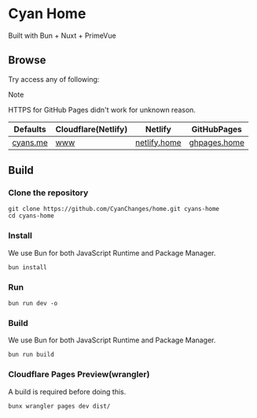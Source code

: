 # Cyan Home
Built with Bun + Nuxt + PrimeVue


## Browse 

Try access any of following:

> [!NOTE]
> HTTPS for GitHub Pages didn't work for unknown reason.
>

| Defaults | Cloudflare(Netlify) | Netlify | GitHubPages |  
| -------- | ------------------- | ------- | ----------- |
| [cyans.me](https://cyans.me) | [www](https://www.cyans.me/) | [netlify.home](https://netlify.home.cyans.me/) | [ghpages.home](http://ghpages.home.cyans.me/) |

## Build
### Clone the repository
```shell
git clone https://github.com/CyanChanges/home.git cyans-home
cd cyans-home
```

### Install
We use Bun for both JavaScript Runtime and Package Manager.

```shell
bun install
```

### Run 

```shell
bun run dev -o
```

### Build
We use Bun for both JavaScript Runtime and Package Manager.
```shell
bun run build
```

### Cloudflare Pages Preview(wrangler)
A build is required before doing this.
```shell
bunx wrangler pages dev dist/
```

